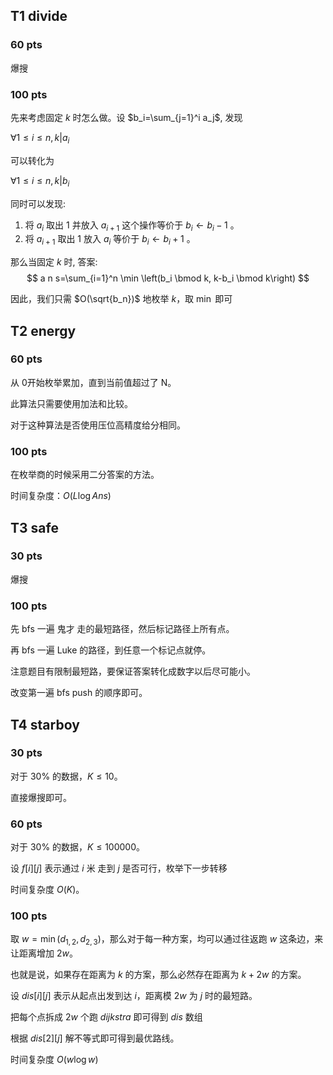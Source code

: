 ## T1 divide

### 60 pts

爆搜

### 100 pts

先来考虑固定 $k$ 时怎么做。设 $b_i=\sum_{j=1}^i a_j$, 发现

$\forall 1 \leq i \leq n, k | a_i$

可以转化为

$\forall 1 \leq i \leq n, k | b_i$

同时可以发现:

1. 将 $a_i$ 取出 1 并放入 $a_{i+1}$ 这个操作等价于 $b_i \leftarrow b_i-1$ 。
2. 将 $a_{i+1}$ 取出 1 放入 $a_i$ 等价于 $b_i \leftarrow b_i+1$ 。

那么当固定 $k$ 时, 答案:
$$
a n s=\sum_{i=1}^n \min \left(b_i \bmod k, k-b_i \bmod k\right)
$$

因此，我们只需 $O(\sqrt{b_n})$ 地枚举 $k$，取 $\min$ 即可

## T2 energy

### 60 pts

从 0开始枚举累加，直到当前值超过了 N。

此算法只需要使用加法和比较。

对于这种算法是否使用压位高精度给分相同。

### 100 pts

在枚举商的时候采用二分答案的方法。

时间复杂度：$O(L \log{Ans})$

## T3 safe

### 30 pts

爆搜

### 100 pts

先 bfs 一遍 鬼才 走的最短路径，然后标记路径上所有点。

再 bfs 一遍 Luke 的路径，到任意一个标记点就停。

注意题目有限制最短路，要保证答案转化成数字以后尽可能小。

改变第一遍 bfs push 的顺序即可。

## T4 starboy

### 30 pts

对于 $30\%$ 的数据，$K \le 10$。

直接爆搜即可。

### 60 pts

对于 $30\%$ 的数据，$K \le 100000$。

设 $f[i][j]$ 表示通过 $i$ 米 走到 $j$ 是否可行，枚举下一步转移

时间复杂度 $O(K)$。

### 100 pts

取 $w = \min(d_{1, 2}, d_{2, 3})$，那么对于每一种方案，均可以通过往返跑 $w$ 这条边，来让距离增加 $2w$。

也就是说，如果存在距离为 $k$ 的方案，那么必然存在距离为 $k+2w$ 的方案。

设 $dis[i][j]$ 表示从起点出发到达 $i$，距离模 $2w$ 为 $j$ 时的最短路。

把每个点拆成 $2w$ 个跑 $dijkstra$ 即可得到 $dis$ 数组

根据 $dis[2][j]$ 解不等式即可得到最优路线。

时间复杂度 $O(w \log w)$